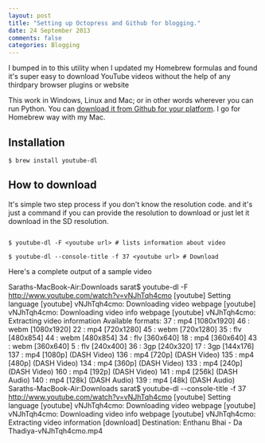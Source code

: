 ```yaml
---
layout: post
title: "Setting up Octopress and Github for blogging."
date: 24 September 2013
comments: false
categories: Blogging
---
```


I bumped in to this utility when I updated my Homebrew formulas and found it's super easy to download YouTube videos without the help of any thirdpary browser plugins or website

This work in Windows, Linux and Mac; or in other words wherever you can run Python. You can [download it from Github for your platform](http://rg3.github.io/youtube-dl/). I go for Homebrew way with my Mac.

## Installation

`$ brew install youtube-dl`

## How to download 
It's simple two step process if you don't know the resolution code. and it's just a command if you can provide the resolution to download or just let it download in the SD  resolution.


```

$ youtube-dl -F <youtube url> # lists information about video

$ youtube-dl --console-title -f 37 <youtube url> # Download

```

Here's a complete output of a sample video

Saraths-MacBook-Air:Downloads sarat$ youtube-dl -F http://www.youtube.com/watch?v=vNJhTqh4cmo
[youtube] Setting language
[youtube] vNJhTqh4cmo: Downloading video webpage
[youtube] vNJhTqh4cmo: Downloading video info webpage
[youtube] vNJhTqh4cmo: Extracting video information
Available formats:
37	:	mp4	[1080x1920]
46	:	webm	[1080x1920]
22	:	mp4	[720x1280]
45	:	webm	[720x1280]
35	:	flv	[480x854]
44	:	webm	[480x854]
34	:	flv	[360x640]
18	:	mp4	[360x640]
43	:	webm	[360x640]
5	:	flv	[240x400]
36	:	3gp	[240x320]
17	:	3gp	[144x176]
137	:	mp4	[1080p] (DASH Video)
136	:	mp4	[720p] (DASH Video)
135	:	mp4	[480p] (DASH Video)
134	:	mp4	[360p] (DASH Video)
133	:	mp4	[240p] (DASH Video)
160	:	mp4	[192p] (DASH Video)
141	:	mp4	[256k] (DASH Audio)
140	:	mp4	[128k] (DASH Audio)
139	:	mp4	[48k] (DASH Audio)
Saraths-MacBook-Air:Downloads sarat$ youtube-dl --console-title -f 37 http://www.youtube.com/watch?v=vNJhTqh4cmo
[youtube] Setting language
[youtube] vNJhTqh4cmo: Downloading video webpage
[youtube] vNJhTqh4cmo: Downloading video info webpage
[youtube] vNJhTqh4cmo: Extracting video information
[download] Destination: Enthanu Bhai - Da Thadiya-vNJhTqh4cmo.mp4

```

